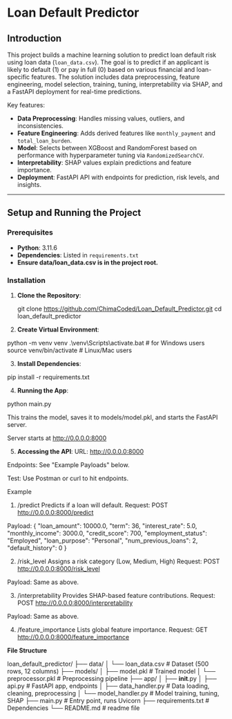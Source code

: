 # Loan Default Predictor

## Introduction

This project builds a machine learning solution to predict loan default risk using loan data (`loan_data.csv`). The goal is to predict if an applicant is likely to default (1) or pay in full (0) based on various financial and loan-specific features. The solution includes data preprocessing, feature engineering, model selection, training, tuning, interpretability via SHAP, and a FastAPI deployment for real-time predictions. 

Key features:
- **Data Preprocessing**: Handles missing values, outliers, and inconsistencies.
- **Feature Engineering**: Adds derived features like `monthly_payment` and `total_loan_burden`.
- **Model**: Selects between XGBoost and RandomForest based on performance with hyperparameter tuning via `RandomizedSearchCV`.
- **Interpretability**: SHAP values explain predictions and feature importance.
- **Deployment**: FastAPI API with endpoints for prediction, risk levels, and insights.

---

## Setup and Running the Project

### Prerequisites
- **Python**: 3.11.6 
- **Dependencies**: Listed in `requirements.txt`
- **Ensure data/loan_data.csv is in the project root.**


### Installation
1. **Clone the Repository**:

   git clone https://github.com/ChimaCoded/Loan_Default_Predictor.git
   cd loan_default_predictor

2. **Create Virtual Environment**:

python -m venv venv
.\venv\Scripts\activate.bat  # for Windows users
source venv/bin/activate  # Linux/Mac users

3. **Install Dependencies**:

pip install -r requirements.txt

4. **Running the App**:

python main.py

This trains the model, saves it to models/model.pkl, and starts the FastAPI server.

Server starts at http://0.0.0.0:8000 

5. **Accessing the API**: 
URL: http://0.0.0.0:8000

Endpoints: See "Example Payloads" below.

Test: Use Postman or curl to hit endpoints.

Example

1. /predict
Predicts if a loan will default.
Request: POST http://0.0.0.0:8000/predict

Payload:
{
  "loan_amount": 10000.0,
  "term": 36,
  "interest_rate": 5.0,
  "monthly_income": 3000.0,
  "credit_score": 700,
  "employment_status": "Employed",
  "loan_purpose": "Personal",
  "num_previous_loans": 2,
  "default_history": 0
}

2.  /risk_level
Assigns a risk category (Low, Medium, High) 
Request: POST http://0.0.0.0:8000/risk_level

Payload: Same as above.

3. /interpretability
Provides SHAP-based feature contributions.
Request: POST http://0.0.0.0:8000/interpretability

Payload: Same as above.


4. /feature_importance
Lists global feature importance.
Request: GET http://0.0.0.0:8000/feature_importance


**File Structure**

loan_default_predictor/
├── data/
│   └── loan_data.csv        # Dataset (500 rows, 12 columns)
├── models/
│   ├── model.pkl           # Trained model
│   └── preprocessor.pkl    # Preprocessing pipeline
├── app/
│   ├── __init__.py
│   ├── api.py             # FastAPI app, endpoints
│   ├── data_handler.py    # Data loading, cleaning, preprocessing
│   └── model_handler.py   # Model training, tuning, SHAP
├── main.py                # Entry point, runs Uvicorn
├── requirements.txt       # Dependencies
└── README.md              # readme file








